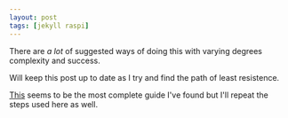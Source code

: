 ```yaml
---
layout: post
tags: [jekyll raspi]
---
```

There are _a lot_ of suggested ways of doing this with varying degrees complexity and success.

Will keep this post up to date as I try and find the path of least resistence.

[This](http://darryl.revryl.com/post/jekyll-on-raspberry-pi/) seems to be the most complete guide I've found but I'll repeat the steps used here as well.
